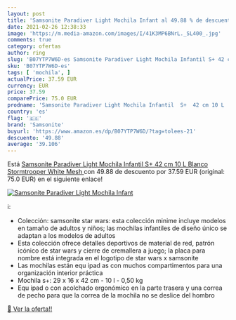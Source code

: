 ```yaml
---
layout: post
title: 'Samsonite Paradiver Light Mochila Infant al 49.88 % de descuento'
date: 2021-02-26 12:38:33
image: 'https://m.media-amazon.com/images/I/41K3MP6BNrL._SL400_.jpg'
comments: true
category: ofertas
author: ring
slug: 'B07YTP7W6D-es Samsonite Paradiver Light Mochila Infantil S+ 42 cm 10 L...'
sku: 'B07YTP7W6D-es'
tags: [ 'mochila', ]
actualPrice: 37.59 EUR
currency: EUR
price: 37.59
comparePrice: 75.0 EUR
prodname: 'Samsonite Paradiver Light Mochila Infantil  S+  42 cm 10 L   Blanco  Stormtrooper White Mesh '
country: 'es'
flag: '🇪🇸'
brand: 'Samsonite'
buyurl: 'https://www.amazon.es/dp/B07YTP7W6D/?tag=tolees-21'
descuento: '49.88'
average: '39.106'
---
```


Está [Samsonite Paradiver Light Mochila Infantil  S+  42 cm 10 L   Blanco  Stormtrooper White Mesh ](https://www.amazon.es/dp/B07YTP7W6D/?tag=tolees-21) con 49.88 de descuento por 37.59 EUR (original: 75.0 EUR) en el siguiente enlace!

[![Samsonite Paradiver Light Mochila Infant](https://m.media-amazon.com/images/I/41K3MP6BNrL._SL400_.jpg)](https://www.amazon.es/dp/B07YTP7W6D/?tag=tolees-21)

ℹ️:

- Colección: samsonite star wars: esta colección minime incluye modelos en tamaño de adultos y niños; las mochilas infantiles de diseño único se adaptan a los modelos de adultos
- Esta colección ofrece detalles deportivos de material de red, patrón icónico de star wars y cierre de cremallera a juego; la placa para nombre está integrada en el logotipo de star wars x samsonite
- Las mochilas están equ ipad as con muchos compartimentos para una organización interior práctica
- Mochila s+: 29 x 16 x 42 cm - 10 l - 0,50 kg
- Equ ipad o con acolchado ergonómico en la parte trasera y una correa de pecho para que la correa de la mochila no se deslice del hombro

[🛒 Ver la oferta!!](https://www.amazon.es/dp/B07YTP7W6D/?tag=tolees-21)
